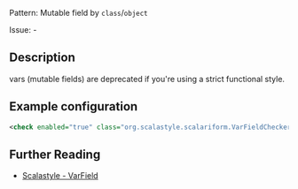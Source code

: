 Pattern: Mutable field by `class`/`object`

Issue: -

## Description

vars (mutable fields) are deprecated if you're using a strict functional style.

## Example configuration

```xml
<check enabled="true" class="org.scalastyle.scalariform.VarFieldChecker" level="warning"/>
```
<a name="org_scalastyle_scalariform_VarLocalChecker" />

## Further Reading

* [Scalastyle - VarField](http://www.scalastyle.org/rules-1.0.0.html#org_scalastyle_scalariform_VarFieldChecker)